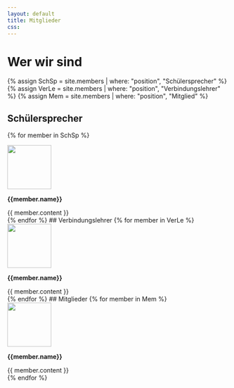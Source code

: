 ```yaml
---
layout: default
title: Mitglieder
css: 
---
```

# Wer wir sind
{% assign SchSp = site.members | where: "position", "Schülersprecher" %}
{% assign VerLe = site.members | where: "position", "Verbindungslehrer" %}
{% assign Mem = site.members | where: "position", "Mitglied" %}
## Schülersprecher
{% for member in SchSp %}
<div class="memberCard">
    <img src="/assets/images/members/{{member.image}}" style="height: 100px;">
    <span>
    <p><b>{{member.name}}</b></p>
    {{ member.content }}
    </span>
</div>
{% endfor %}
## Verbindungslehrer
{% for member in VerLe %}
<div class="memberCard">
    <img src="/assets/images/members/{{member.image}}" style="height: 100px;">
    <span>
    <p><b>{{member.name}}</b></p>
    {{ member.content }}
    </span>
</div>
{% endfor %}
## Mitglieder
{% for member in Mem %}
<div class="memberCard">
    <img src="/assets/images/members/{{member.image}}" style="height: 100px;">
    <span>
    <p><b>{{member.name}}</b></p>
    {{ member.content }}
    </span>
</div>
{% endfor %}
